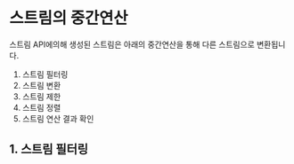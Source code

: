 # 스트림의 중간연산
스트림 API에의해 생성된 스트림은 아래의 중간연산을 통해 다른 스트림으로 변환됩니다.  
1. 스트림 필터링
2. 스트림 변환
3. 스트림 제한
4. 스트림 정렬
5. 스트림 연산 결과 확인

## 1. 스트림 필터링
